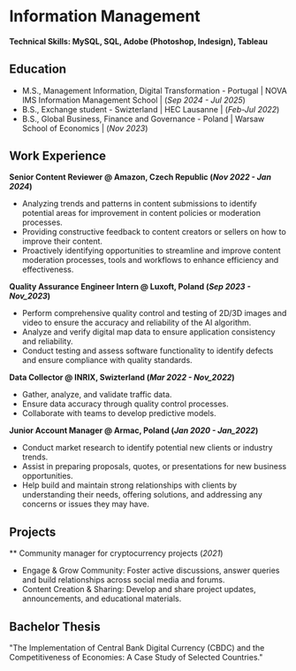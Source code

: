 # Information Management

#### Technical Skills: MySQL, SQL, Adobe (Photoshop, Indesign), Tableau

## Education		
- M.S., Management Information, Digital Transformation - Portugal | NOVA IMS Information Management School | (_Sep 2024 - Jul 2025_)
- B.S., Exchange student - Swizterland | HEC Lausanne | (_Feb-Jul 2022_)		        		
- B.S., Global Business, Finance and Governance - Poland | Warsaw School of Economics | (_Nov 2023_)

## Work Experience
**Senior Content Reviewer @ Amazon, Czech Republic (_Nov 2022 - Jan 2024_)**
- Analyzing trends and patterns in content submissions to identify potential areas for improvement in content policies or moderation processes.
- Providing constructive feedback to content creators or sellers on how to improve their content.
- Proactively identifying opportunities to streamline and improve content moderation processes, tools and workflows to enhance efficiency and effectiveness.

**Quality Assurance Engineer Intern @ Luxoft, Poland (_Sep 2023 - Nov_2023_)**
- Perform comprehensive quality control and testing of 2D/3D images and video to ensure the accuracy and reliability of the AI algorithm.
- Analyze and verify digital map data to ensure application consistency and reliability.
- Conduct testing and assess software functionality to identify defects and ensure compliance with quality standards.

**Data Collector @ INRIX, Swizterland (_Mar 2022 - Nov_2022_)**
- Gather, analyze, and validate traffic data.
- Ensure data accuracy through quality control processes.
- Collaborate with teams to develop predictive models.

**Junior Account Manager @ Armac, Poland (_Jan 2020 - Jan_2022_)**
- Conduct market research to identify potential new clients or industry trends.
- Assist in preparing proposals, quotes, or presentations for new business opportunities.
- Help build and maintain strong relationships with clients by understanding their needs, offering solutions, and addressing any concerns or issues they may have.

## Projects
** Community manager for cryptocurrency projects (_2021_)
- Engage & Grow Community: Foster active discussions, answer queries and build relationships across social media and forums.
- Content Creation & Sharing: Develop and share project updates, announcements, and educational materials.

## Bachelor Thesis
"The Implementation of Central Bank Digital Currency (CBDC) and the Competitiveness of Economies: A Case Study of Selected Countries."


